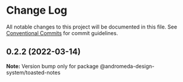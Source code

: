 # Change Log

All notable changes to this project will be documented in this file.
See [Conventional Commits](https://conventionalcommits.org) for commit guidelines.

## 0.2.2 (2022-03-14)

**Note:** Version bump only for package @andromeda-design-system/toasted-notes
